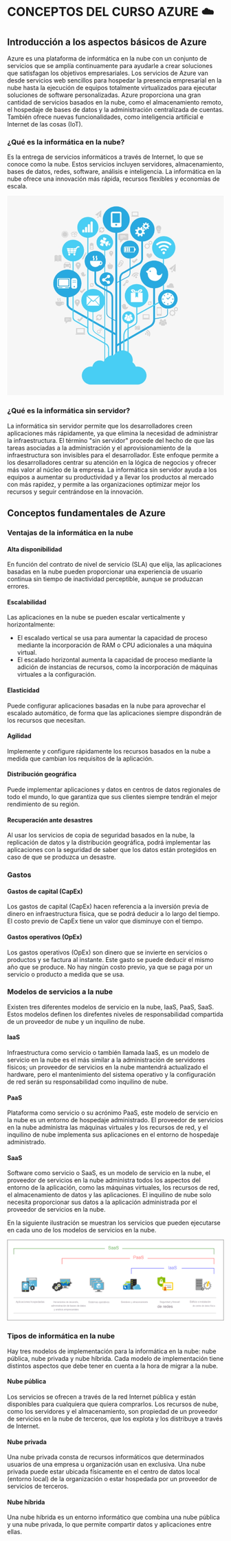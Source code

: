 # CONCEPTOS DEL CURSO AZURE  :cloud:

## Introducción a los aspectos básicos de Azure
Azure es una plataforma de informática en la nube con un conjunto de servicios que se amplía continuamente para ayudarle a crear soluciones que satisfagan los objetivos empresariales. Los servicios de Azure van desde servicios web sencillos para hospedar la presencia empresarial en la nube hasta la ejecución de equipos totalmente virtualizados para ejecutar soluciones de software personalizadas. Azure proporciona una gran cantidad de servicios basados en la nube, como el almacenamiento remoto, el hospedaje de bases de datos y la administración centralizada de cuentas. También ofrece nuevas funcionalidades, como inteligencia artificial e Internet de las cosas (IoT).

### ¿Qué es la informática en la nube?
Es la entrega de servicios informáticos a través de Internet, lo que se conoce como la nube. Estos servicios incluyen servidores, almacenamiento, bases de datos, redes, software, análisis e inteligencia. La informática en la nube ofrece una innovación más rápida, recursos flexibles y economías de escala.

![Imagen. Nube informática](/nube-informtica.jpg)

### ¿Qué es la informática sin servidor?
La informática sin servidor permite que los desarrolladores creen aplicaciones más rápidamente, ya que elimina la necesidad de administrar la infraestructura.
El término "sin servidor" procede del hecho de que las tareas asociadas a la administración y el aprovisionamiento de la infraestructura son invisibles para el desarrollador. Este enfoque permite a los desarrolladores centrar su atención en la lógica de negocios y ofrecer más valor al núcleo de la empresa. La informática sin servidor ayuda a los equipos a aumentar su productividad y a llevar los productos al mercado con más rapidez, y permite a las organizaciones optimizar mejor los recursos y seguir centrándose en la innovación.

## Conceptos fundamentales de Azure
### Ventajas de la informática en la nube
#### **Alta disponibilidad**
En función del contrato de nivel de servicio (SLA) que elija, las aplicaciones basadas en la nube pueden proporcionar una experiencia de usuario continua sin tiempo de inactividad perceptible, aunque se produzcan errores.

#### **Escalabilidad**
Las aplicaciones en la nube se pueden escalar verticalmente y horizontalmente:
- El escalado vertical se usa para aumentar la capacidad de proceso mediante la incorporación de RAM o CPU adicionales a una máquina virtual.
- El escalado horizontal aumenta la capacidad de proceso mediante la adición de instancias de recursos, como la incorporación de máquinas virtuales a la configuración.

#### **Elasticidad**
Puede configurar aplicaciones basadas en la nube para aprovechar el escalado automático, de forma que las aplicaciones siempre dispondrán de los recursos que necesitan.

#### **Agilidad**
Implemente y configure rápidamente los recursos basados en la nube a medida que cambian los requisitos de la aplicación.

#### **Distribución geográfica**
Puede implementar aplicaciones y datos en centros de datos regionales de todo el mundo, lo que garantiza que sus clientes siempre tendrán el mejor rendimiento de su región.

#### **Recuperación ante desastres**
Al usar los servicios de copia de seguridad basados en la nube, la replicación de datos y la distribución geográfica, podrá implementar las aplicaciones con la seguridad de saber que los datos están protegidos en caso de que se produzca un desastre.

### Gastos
#### **Gastos de capital (CapEx)**
Los gastos de capital (CapEx) hacen referencia a la inversión previa de dinero en infraestructura física, que se podrá deducir a lo largo del tiempo. El costo previo de CapEx tiene un valor que disminuye con el tiempo.
#### **Gastos operativos (OpEx)**
Los gastos operativos (OpEx) son dinero que se invierte en servicios o productos y se factura al instante. Este gasto se puede deducir el mismo año que se produce. No hay ningún costo previo, ya que se paga por un servicio o producto a medida que se usa.

### Modelos de servicios a la nube
Existen tres diferentes modelos de servicio en la nube, IaaS, PaaS, SaaS. Estos modelos definen los direfentes niveles de responsabilidad compartida de un proveedor de nube y un inquilino de nube.
#### **IaaS**
Infraestructura como servicio o también llamada IaaS, es un modelo de servicio en la nube es el más similar a la administración de servidores físicos; un proveedor de servicios en la nube mantendrá actualizado el hardware, pero el mantenimiento del sistema operativo y la configuración de red serán su responsabilidad como inquilino de nube. 
#### **PaaS**
Plataforma como servicio o su acrónimo PaaS, este modelo de servicio en la nube es un entorno de hospedaje administrado. El proveedor de servicios en la nube administra las máquinas virtuales y los recursos de red, y el inquilino de nube implementa sus aplicaciones en el entorno de hospedaje administrado. 
#### **SaaS**
Software como servicio o SaaS, es un modelo de servicio en la nube, el proveedor de servicios en la nube administra todos los aspectos del entorno de la aplicación, como las máquinas virtuales, los recursos de red, el almacenamiento de datos y las aplicaciones. El inquilino de nube solo necesita proporcionar sus datos a la aplicación administrada por el proveedor de servicios en la nube.

En la siguiente ilustración se muestran los servicios que pueden ejecutarse en cada uno de los modelos de servicios en la nube.

![Imagen. IaaS, PaaS, SaaS](iaas-paas-saas-expanded.png)

### Tipos de informática en la nube
Hay tres modelos de implementación para la informática en la nube: nube pública, nube privada y nube híbrida. Cada modelo de implementación tiene distintos aspectos que debe tener en cuenta a la hora de migrar a la nube.
#### **Nube pública**
Los servicios se ofrecen a través de la red Internet pública y están disponibles para cualquiera que quiera comprarlos. Los recursos de nube, como los servidores y el almacenamiento, son propiedad de un proveedor de servicios en la nube de terceros, que los explota y los distribuye a través de Internet.
#### **Nube privada**
Una nube privada consta de recursos informáticos que determinados usuarios de una empresa u organización usan en exclusiva. Una nube privada puede estar ubicada físicamente en el centro de datos local (entorno local) de la organización o estar hospedada por un proveedor de servicios de terceros.
#### **Nube híbrida**
Una nube híbrida es un entorno informático que combina una nube pública y una nube privada, lo que permite compartir datos y aplicaciones entre ellas.



